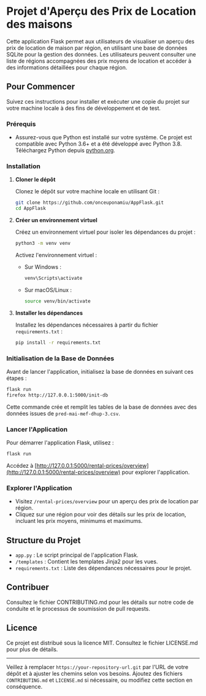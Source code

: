 
# Projet d'Aperçu des Prix de Location des maisons

Cette application Flask permet aux utilisateurs de visualiser un aperçu des prix de location de maison par région, en utilisant une base de données SQLite pour la gestion des données. Les utilisateurs peuvent consulter une liste de régions accompagnées des prix moyens de location et accéder à des informations détaillées pour chaque région.

## Pour Commencer

Suivez ces instructions pour installer et exécuter une copie du projet sur votre machine locale à des fins de développement et de test.

### Prérequis

- Assurez-vous que Python est installé sur votre système. Ce projet est compatible avec Python 3.6+ et a été développé avec Python 3.8. Téléchargez Python depuis [python.org](https://www.python.org/downloads/).

### Installation

1. **Cloner le dépôt**

   Clonez le dépôt sur votre machine locale en utilisant Git :

   ```bash
   git clone https://github.com/onceuponamiu/AppFlask.git
   cd AppFlask
   ```

2. **Créer un environnement virtuel**

   Créez un environnement virtuel pour isoler les dépendances du projet :

   ```bash
   python3 -m venv venv
   ```

   Activez l'environnement virtuel :

   - Sur Windows :
     ```bash
     venv\Scripts\activate
     ```
   - Sur macOS/Linux :
     ```bash
     source venv/bin/activate
     ```

3. **Installer les dépendances**

   Installez les dépendances nécessaires à partir du fichier `requirements.txt` :

   ```bash
   pip install -r requirements.txt
   ```

### Initialisation de la Base de Données

Avant de lancer l'application, initialisez la base de données en suivant ces étapes :

```bash
flask run 
firefox http://127.0.0.1:5000/init-db
```

Cette commande crée et remplit les tables de la base de données avec des données issues de `pred-mai-mef-dhup-3.csv`.

### Lancer l'Application

Pour démarrer l'application Flask, utilisez :

```bash
flask run
```

Accédez à [http://127.0.0.1:5000/rental-prices/overview](http://127.0.0.1:5000/rental-prices/overview) pour explorer l'application.

### Explorer l'Application

- Visitez `/rental-prices/overview` pour un aperçu des prix de location par région.
- Cliquez sur une région pour voir des détails sur les prix de location, incluant les prix moyens, minimums et maximums.

## Structure du Projet

- `app.py` : Le script principal de l'application Flask.
- `/templates` : Contient les templates Jinja2 pour les vues.
- `requirements.txt` : Liste des dépendances nécessaires pour le projet.

## Contribuer

Consultez le fichier CONTRIBUTING.md pour les détails sur notre code de conduite et le processus de soumission de pull requests.

## Licence

Ce projet est distribué sous la licence MIT. Consultez le fichier LICENSE.md pour plus de détails.

---

Veillez à remplacer `https://your-repository-url.git` par l'URL de votre dépôt et à ajuster les chemins selon vos besoins. Ajoutez des fichiers `CONTRIBUTING.md` et `LICENSE.md` si nécessaire, ou modifiez cette section en conséquence.
